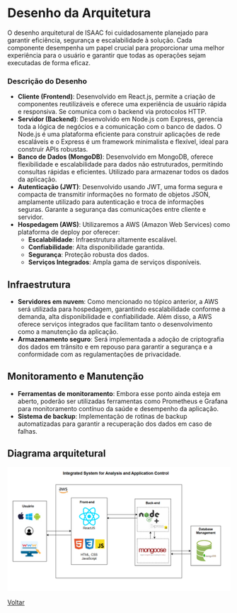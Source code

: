 # Desenho da Arquitetura

O desenho arquitetural de ISAAC foi cuidadosamente planejado para garantir eficiência, segurança e escalabilidade à solução. Cada componente desempenha um papel crucial para proporcionar uma melhor experiência para o usuário e garantir que todas as operações sejam executadas de forma eficaz.

### Descrição do Desenho
- **Cliente (Frontend)**: Desenvolvido em React.js, permite a criação de componentes reutilizáveis e oferece uma experiência de usuário rápida e responsiva. Se comunica com o backend via protocolos HTTP.
- **Servidor (Backend)**: Desenvolvido em Node.js com Express, gerencia toda a lógica de negócios e a comunicação com o banco de dados. O Node.js é uma plataforma eficiente para construir aplicações de rede escaláveis e o Express é um framework minimalista e flexível, ideal para construir APIs robustas.
- **Banco de Dados (MongoDB)**: Desenvolvido em MongoDB, oferece flexibilidade e escalabilidade para dados não estruturados, permitindo consultas rápidas e eficientes. Utilizado para armazenar todos os dados da aplicação.
- **Autenticação (JWT)**: Desenvolvido usando JWT, uma forma segura e compacta de transmitir informações no formato de objetos JSON, amplamente utilizado para autenticação e troca de informações seguras. Garante a segurança das comunicações entre cliente e servidor.
- **Hospedagem (AWS)**: Utilizaremos a AWS (Amazon Web Services) como plataforma de deploy por oferecer:
  - **Escalabilidade**: Infraestrutura altamente escalável.
  - **Confiabilidade**: Alta disponibilidade garantida.
  - **Segurança**: Proteção robusta dos dados.
  - **Serviços Integrados**: Ampla gama de serviços disponíveis.

## Infraestrutura
- **Servidores em nuvem**: Como mencionado no tópico anterior, a AWS será utilizada para hospedagem, garantindo escalabilidade conforme a demanda, alta disponibilidade e confiabilidade. Além disso, a AWS oferece serviços integrados que facilitam tanto o desenvolvimento como a manutenção da aplicação.
- **Armazenamento seguro**: Será implementada a adoção de criptografia dos dados em trânsito e em repouso para garantir a segurança e a conformidade com as regulamentações de privacidade.

## Monitoramento e Manutenção
- **Ferramentas de monitoramento**: Embora esse ponto ainda esteja em aberto, poderão ser utilizadas ferramentas como Prometheus e Grafana para monitoramento contínuo da saúde e desempenho da aplicação.
- **Sistema de backup**: Implementação de rotinas de backup automatizadas para garantir a recuperação dos dados em caso de falhas.

## Diagrama arquitetural
![ISAAC](../img/ISAAC-Architecture.png)

[Voltar](index.md)
